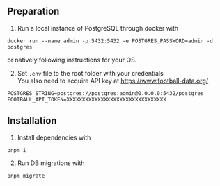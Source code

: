 ## Preparation
1. Run a local instance of PostgreSQL through docker with
```
docker run --name admin -p 5432:5432 -e POSTGRES_PASSWORD=admin -d postgres
```
or natively following instructions for your OS.

2. Set `.env` file to the root folder with your credentials  
You also need to acquire API key at https://www.football-data.org/
```
POSTGRES_STRING=postgres://postgres:admin@0.0.0.0:5432/postgres
FOOTBALL_API_TOKEN=XXXXXXXXXXXXXXXXXXXXXXXXXXXXXXXX
```
## Installation

1. Install dependencies with
```
pnpm i
```
2. Run DB migrations with
```
pnpm migrate
```
